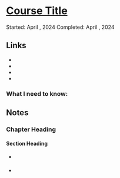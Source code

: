 # [Course Title]()

Started: April , 2024
Completed: April , 2024

## Links
- []()
- []()
- []()
- []()

### What I need to know:

## Notes
### Chapter Heading
#### Section Heading
#### 
-

####
-